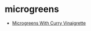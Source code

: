 # microgreens

 * [Microgreens With Curry Vinaigrette](../index/m/microgreens-with-curry-vinaigrette-237663.json)

